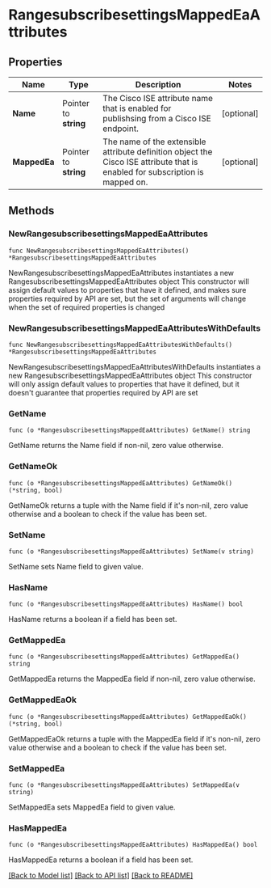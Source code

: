 # RangesubscribesettingsMappedEaAttributes

## Properties

Name | Type | Description | Notes
------------ | ------------- | ------------- | -------------
**Name** | Pointer to **string** | The Cisco ISE attribute name that is enabled for publishsing from a Cisco ISE endpoint. | [optional] 
**MappedEa** | Pointer to **string** | The name of the extensible attribute definition object the Cisco ISE attribute that is enabled for subscription is mapped on. | [optional] 

## Methods

### NewRangesubscribesettingsMappedEaAttributes

`func NewRangesubscribesettingsMappedEaAttributes() *RangesubscribesettingsMappedEaAttributes`

NewRangesubscribesettingsMappedEaAttributes instantiates a new RangesubscribesettingsMappedEaAttributes object
This constructor will assign default values to properties that have it defined,
and makes sure properties required by API are set, but the set of arguments
will change when the set of required properties is changed

### NewRangesubscribesettingsMappedEaAttributesWithDefaults

`func NewRangesubscribesettingsMappedEaAttributesWithDefaults() *RangesubscribesettingsMappedEaAttributes`

NewRangesubscribesettingsMappedEaAttributesWithDefaults instantiates a new RangesubscribesettingsMappedEaAttributes object
This constructor will only assign default values to properties that have it defined,
but it doesn't guarantee that properties required by API are set

### GetName

`func (o *RangesubscribesettingsMappedEaAttributes) GetName() string`

GetName returns the Name field if non-nil, zero value otherwise.

### GetNameOk

`func (o *RangesubscribesettingsMappedEaAttributes) GetNameOk() (*string, bool)`

GetNameOk returns a tuple with the Name field if it's non-nil, zero value otherwise
and a boolean to check if the value has been set.

### SetName

`func (o *RangesubscribesettingsMappedEaAttributes) SetName(v string)`

SetName sets Name field to given value.

### HasName

`func (o *RangesubscribesettingsMappedEaAttributes) HasName() bool`

HasName returns a boolean if a field has been set.

### GetMappedEa

`func (o *RangesubscribesettingsMappedEaAttributes) GetMappedEa() string`

GetMappedEa returns the MappedEa field if non-nil, zero value otherwise.

### GetMappedEaOk

`func (o *RangesubscribesettingsMappedEaAttributes) GetMappedEaOk() (*string, bool)`

GetMappedEaOk returns a tuple with the MappedEa field if it's non-nil, zero value otherwise
and a boolean to check if the value has been set.

### SetMappedEa

`func (o *RangesubscribesettingsMappedEaAttributes) SetMappedEa(v string)`

SetMappedEa sets MappedEa field to given value.

### HasMappedEa

`func (o *RangesubscribesettingsMappedEaAttributes) HasMappedEa() bool`

HasMappedEa returns a boolean if a field has been set.


[[Back to Model list]](../README.md#documentation-for-models) [[Back to API list]](../README.md#documentation-for-api-endpoints) [[Back to README]](../README.md)


